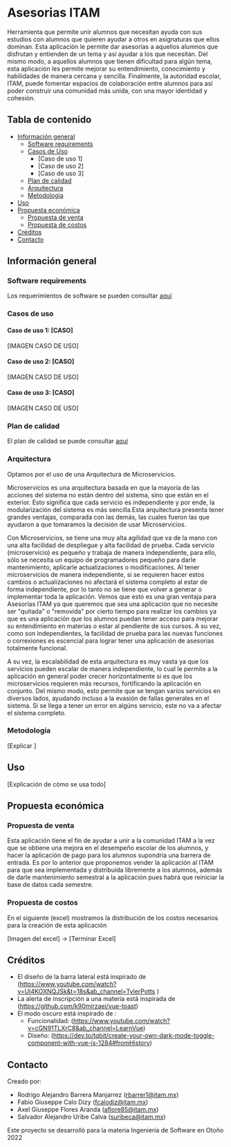 # Asesorias ITAM

Herramienta que permite unir alumnos que necesitan ayuda con sus estudios con alumnos que quieren ayudar a otros en asignaturas que ellos dominan. Esta aplicación le permite dar asesorías a aquellos alumnos que disfrutan y entienden de un tema y así ayudar a los que necesitan. Del mismo modo, a aquellos alumnos que tienen dificultad para algún tema, esta aplicación les permite mejorar su entendimiento, conocimiento y habilidades de manera cercana y sencilla. Finalmente, la autoridad escolar, ITAM, puede fomentar espacios de colaboración entre alumnos para así poder construir una comunidad más unida, con una mayor identidad y cohesión.

## Tabla de contenido

* [Información general](#información-general)
  * [Software requirements](#software-requirements)
  * [Casos de Uso](#casos-de-uso)
    * [Caso de uso 1]
    * [Caso de uso 2]
    * [Caso de uso 3]
  * [Plan de calidad](#plan-de-calidad)
  * [Arquitectura](#arquitectura)
  * [Metodología](#metodología)
* [Uso](#uso)
* [Propuesta económica](#propuesta-económica)
  * [Propuesta de venta](#propuesta-de-venta)
  * [Propuesta de costos](#propuesta-de-costos)
* [Créditos](#créditos)
* [Contacto](#contacto)

## Información general

### Software requirements

Los requerimientos de software se pueden consultar [aquí](https://github.com/Asesorias-ITAM/AsesoriasITAM/blob/main/SRS.md)

### Casos de uso

#### Caso de uso 1: [CASO]

[IMAGEN CASO DE USO]

#### Caso de uso 2: [CASO]

[IMAGEN CASO DE USO]

#### Caso de uso 3: [CASO]

[IMAGEN CASO DE USO]

### Plan de calidad

El plan de calidad se puede consultar [aquí](https://github.com/Asesorias-ITAM/AsesoriasITAM/blob/main/PlanCalidad.md)

### Arquitectura

Optamos por el uso de una Arquitectura de Microservicios.

Microservicios es una arquitectura basada en que la mayoría de las acciones del sistema no están dentro del sistema, sino que están en el exterior. Esto significa que cada servicio es independiente y por ende, la modularización del sistema es más sencilla.Esta arquitectura presenta tener grandes ventajas, comparada con las demás, las cuales fueron las que ayudaron a que tomaramos la decisión de usar Microservicios.

Con Microservicios, se tiene una muy alta agilidad que va de la mano con una alta facilidad de despliegue y alta facilidad de prueba. Cada servicio (microservicio) es pequeño y trabaja de manera independiente, para ello, sólo se necesita un equipo de programadores pequeño para darle mantenimiento, aplicarle actualizaciones o modificaciones. Al tener microservicios de manera independiente, si se requieren hacer estos cambios o actualizaciones no afectará el sistema completo al estar de forma independiente, por lo tanto no se tiene que volver a generar o implementar toda la aplicación. Vemos que esto es una gran ventaja para Asesorías ITAM ya que queremos que sea una aplicación que no necesite ser "quitada" o "removida" por cierto tiempo para realizar los cambios ya que es una aplicación que los alumnos puedan tener acceso para mejorar su entendimiento en materias o estar al pendiente de sus cursos. A su vez, como son independientes, la facilidad de prueba para las nuevas funciones o correxiones es escencial para lograr tener una aplicación de asesorias totalmente funcional.

A su vez, la escalabilidad de esta arquitectura es muy vasta ya que los servicios pueden escalar de manera independiente, lo cual le permite a la aplicación en general poder crecer horizontalmente si es que los microservicios requieren más recursos, fortificando la aplicación en conjunto. Del mismo modo, esto permite que se tengan varios servicios en diversos lados, ayudando incluso a la evasión de fallas generales en el sistema. Si se llega a tener un error en algúns servicio, este no va a afectar el sistema completo.


### Metodología

[Explicar ]

## Uso

[Explicación de cómo se usa todo]


## Propuesta económica

### Propuesta de venta

Esta aplicación tiene el fin de ayudar a unir a la comunidad ITAM a la vez que se obtiene una mejora en el desempeño escolar de los alumnos, y hacer la aplicación de pago para los alumnos supondría una barrera de entrada. Es por lo anterior que proponemos vender la aplicación al ITAM para que sea implementada y distribuida libremente a los alumnos, además de darle mantenimiento semestral a la aplicación pues habrá que reiniciar la base de datos cada semestre.

### Propuesta de costos

En el siguiente (excel) mostramos la distribución de los costos necesarios para la creación de esta aplicación

[Imagen del excel] -> [Terminar Excel]

## Créditos

* El diseño de la barra lateral está inspirado de (https://www.youtube.com/watch?v=Ul4KOXNQJSk&t=18s&ab_channel=TylerPotts
)
* La alerta de inscripción a una materia está inspirada de (https://github.com/k90mirzaei/vue-toast)
* El modo oscuro está inspirado de :
  * Funcionalidad: (https://www.youtube.com/watch?v=cGN91TLXrC8&ab_channel=LearnVue)
  * Diseño: (https://dev.to/tqbit/create-your-own-dark-mode-toggle-component-with-vue-js-1284#fromHistory)

## Contacto

Creado por:

+ Rodrigo Alejandro Barrera Manjarrez (rbarrer1@itam.mx)
+ Fabio Giuseppe Calo Dizy (fcalodiz@itam.mx)
+ Axel Giuseppe Flores Aranda (aflore85@itam.mx)
+ Salvador Alejandro Uribe Calva (suribeca@itam.mx)

Este proyecto se desarrolló para la materia Ingeniería de Software en Otoño 2022
